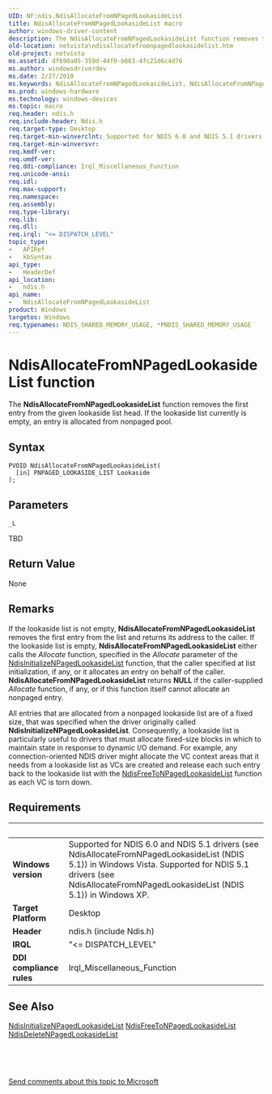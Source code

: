 ```yaml
---
UID: NF:ndis.NdisAllocateFromNPagedLookasideList
title: NdisAllocateFromNPagedLookasideList macro
author: windows-driver-content
description: The NdisAllocateFromNPagedLookasideList function removes the first entry from the given lookaside list head. If the lookaside list currently is empty, an entry is allocated from nonpaged pool.
old-location: netvista\ndisallocatefromnpagedlookasidelist.htm
old-project: netvista
ms.assetid: df690a05-359d-44f0-b063-4fc21d6c4d76
ms.author: windowsdriverdev
ms.date: 2/27/2018
ms.keywords: NdisAllocateFromNPagedLookasideList, NdisAllocateFromNPagedLookasideList macro [Network Drivers Starting with Windows Vista], ndis/NdisAllocateFromNPagedLookasideList, ndis_lookaside_ref_455986e8-a34c-44df-b454-87416d8eccf7.xml, netvista.ndisallocatefromnpagedlookasidelist
ms.prod: windows-hardware
ms.technology: windows-devices
ms.topic: macro
req.header: ndis.h
req.include-header: Ndis.h
req.target-type: Desktop
req.target-min-winverclnt: Supported for NDIS 6.0 and NDIS 5.1 drivers (see       NdisAllocateFromNPagedLookasideList (NDIS 5.1)) in Windows Vista. Supported for NDIS 5.1 drivers   (see       NdisAllocateFromNPagedLookasideList (NDIS 5.1)) in Windows XP.
req.target-min-winversvr: 
req.kmdf-ver: 
req.umdf-ver: 
req.ddi-compliance: Irql_Miscellaneous_Function
req.unicode-ansi: 
req.idl: 
req.max-support: 
req.namespace: 
req.assembly: 
req.type-library: 
req.lib: 
req.dll: 
req.irql: "<= DISPATCH_LEVEL"
topic_type:
-	APIRef
-	kbSyntax
api_type:
-	HeaderDef
api_location:
-	ndis.h
api_name:
-	NdisAllocateFromNPagedLookasideList
product: Windows
targetos: Windows
req.typenames: NDIS_SHARED_MEMORY_USAGE, *PNDIS_SHARED_MEMORY_USAGE
---
```



# NdisAllocateFromNPagedLookasideList function
The 
  <b>NdisAllocateFromNPagedLookasideList</b> function removes the first entry from the given lookaside list
  head. If the lookaside list currently is empty, an entry is allocated from nonpaged pool.

## Syntax

````
PVOID NdisAllocateFromNPagedLookasideList(
  [in] PNPAGED_LOOKASIDE_LIST Lookaside
);
````

## Parameters

`_L`

TBD


## Return Value

None

## Remarks

If the lookaside list is not empty, 
    <b>NdisAllocateFromNPagedLookasideList</b> removes the first entry from the list and returns its address
    to the caller. If the lookaside list is empty, 
    <b>NdisAllocateFromNPagedLookasideList</b> either calls the 
    <i>Allocate</i> function, specified in the 
    <i>Allocate</i> parameter of the 
    <a href="..\ndis\nf-ndis-ndisinitializenpagedlookasidelist.md">
    NdisInitializeNPagedLookasideList</a> function, that the caller specified at list initialization, if
    any, or it allocates an entry on behalf of the caller. 
    <b>NdisAllocateFromNPagedLookasideList</b> returns <b>NULL</b> if the caller-supplied 
    <i>Allocate</i> function, if any, or if this function itself cannot allocate an nonpaged entry.

All entries that are allocated from a nonpaged lookaside list are of a fixed size, that was specified
    when the driver originally called 
    <b>NdisInitializeNPagedLookasideList</b>. Consequently, a lookaside list is particularly useful to
    drivers that must allocate fixed-size blocks in which to maintain state in response to dynamic I/O
    demand. For example, any connection-oriented NDIS driver might allocate the VC context areas that it
    needs from a lookaside list as VCs are created and release each such entry back to the lookaside list
    with the 
    <a href="..\ndis\nf-ndis-ndisfreetonpagedlookasidelist.md">
    NdisFreeToNPagedLookasideList</a> function as each VC is torn down.

## Requirements
| &nbsp; | &nbsp; |
| ---- |:---- |
| **Windows version** | Supported for NDIS 6.0 and NDIS 5.1 drivers (see       NdisAllocateFromNPagedLookasideList (NDIS 5.1)) in Windows Vista. Supported for NDIS 5.1 drivers   (see       NdisAllocateFromNPagedLookasideList (NDIS 5.1)) in Windows XP.  |
| **Target Platform** | Desktop |
| **Header** | ndis.h (include Ndis.h) |
| **IRQL** | "<= DISPATCH_LEVEL" |
| **DDI compliance rules** | Irql_Miscellaneous_Function |

## See Also

<a href="..\ndis\nf-ndis-ndisinitializenpagedlookasidelist.md">
   NdisInitializeNPagedLookasideList</a>



<a href="..\ndis\nf-ndis-ndisfreetonpagedlookasidelist.md">
   NdisFreeToNPagedLookasideList</a>



<a href="..\ndis\nf-ndis-ndisdeletenpagedlookasidelist.md">
   NdisDeleteNPagedLookasideList</a>



 

 

<a href="mailto:wsddocfb@microsoft.com?subject=Documentation%20feedback [netvista\netvista]:%20NdisAllocateFromNPagedLookasideList macro%20 RELEASE:%20(2/27/2018)&amp;body=%0A%0APRIVACY STATEMENT%0A%0AWe use your feedback to improve the documentation. We don't use your email address for any other purpose, and we'll remove your email address from our system after the issue that you're reporting is fixed. While we're working to fix this issue, we might send you an email message to ask for more info. Later, we might also send you an email message to let you know that we've addressed your feedback.%0A%0AFor more info about Microsoft's privacy policy, see http://privacy.microsoft.com/en-us/default.aspx." title="Send comments about this topic to Microsoft">Send comments about this topic to Microsoft</a>